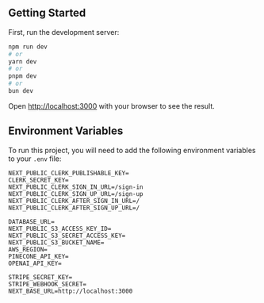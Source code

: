 ## Getting Started

First, run the development server:

```bash
npm run dev
# or
yarn dev
# or
pnpm dev
# or
bun dev
```

Open [http://localhost:3000](http://localhost:3000) with your browser to see the result.

## Environment Variables

To run this project, you will need to add the following environment variables to your `.env` file:

```plaintext
NEXT_PUBLIC_CLERK_PUBLISHABLE_KEY=
CLERK_SECRET_KEY=
NEXT_PUBLIC_CLERK_SIGN_IN_URL=/sign-in
NEXT_PUBLIC_CLERK_SIGN_UP_URL=/sign-up
NEXT_PUBLIC_CLERK_AFTER_SIGN_IN_URL=/
NEXT_PUBLIC_CLERK_AFTER_SIGN_UP_URL=/

DATABASE_URL=
NEXT_PUBLIC_S3_ACCESS_KEY_ID=
NEXT_PUBLIC_S3_SECRET_ACCESS_KEY=
NEXT_PUBLIC_S3_BUCKET_NAME=
AWS_REGION=
PINECONE_API_KEY=
OPENAI_API_KEY=

STRIPE_SECRET_KEY=
STRIPE_WEBHOOK_SECRET=
NEXT_BASE_URL=http://localhost:3000
```
